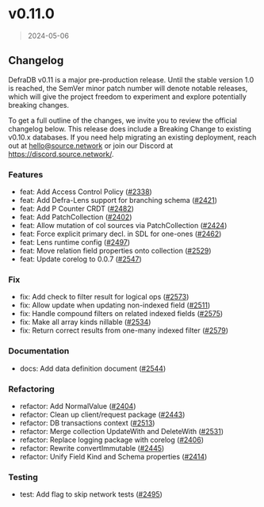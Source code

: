# v0.11.0

> 2024-05-06

## Changelog
DefraDB v0.11 is a major pre-production release. Until the stable version 1.0 is reached, the SemVer minor patch number will denote notable releases, which will give the project freedom to experiment and explore potentially breaking changes.

To get a full outline of the changes, we invite you to review the official changelog below. This release does include a Breaking Change to existing v0.10.x databases. If you need help migrating an existing deployment, reach out at [hello@source.network](mailto:hello@source.network) or join our Discord at https://discord.source.network/.

### Features
* feat: Add Access Control Policy ([#2338](https://github.com/sourcenetwork/defradb/issues/2338))
* feat: Add Defra-Lens support for branching schema ([#2421](https://github.com/sourcenetwork/defradb/issues/2421))
* feat: Add P Counter CRDT ([#2482](https://github.com/sourcenetwork/defradb/issues/2482))
* feat: Add PatchCollection ([#2402](https://github.com/sourcenetwork/defradb/issues/2402))
* feat: Allow mutation of col sources via PatchCollection ([#2424](https://github.com/sourcenetwork/defradb/issues/2424))
* feat: Force explicit primary decl. in SDL for one-ones ([#2462](https://github.com/sourcenetwork/defradb/issues/2462))
* feat: Lens runtime config ([#2497](https://github.com/sourcenetwork/defradb/issues/2497))
* feat: Move relation field properties onto collection ([#2529](https://github.com/sourcenetwork/defradb/issues/2529))
* feat: Update corelog to 0.0.7 ([#2547](https://github.com/sourcenetwork/defradb/issues/2547))
### Fix
* fix: Add check to filter result for logical ops ([#2573](https://github.com/sourcenetwork/defradb/issues/2573))
* fix: Allow update when updating non-indexed field ([#2511](https://github.com/sourcenetwork/defradb/issues/2511))
* fix: Handle compound filters on related indexed fields ([#2575](https://github.com/sourcenetwork/defradb/issues/2575))
* fix: Make all array kinds nillable ([#2534](https://github.com/sourcenetwork/defradb/issues/2534))
* fix: Return correct results from one-many indexed filter ([#2579](https://github.com/sourcenetwork/defradb/issues/2579))
### Documentation
* docs: Add data definition document ([#2544](https://github.com/sourcenetwork/defradb/issues/2544))
### Refactoring
* refactor: Add NormalValue ([#2404](https://github.com/sourcenetwork/defradb/issues/2404))
* refactor: Clean up client/request package ([#2443](https://github.com/sourcenetwork/defradb/issues/2443))
* refactor: DB transactions context ([#2513](https://github.com/sourcenetwork/defradb/issues/2513))
* refactor: Merge collection UpdateWith and DeleteWith ([#2531](https://github.com/sourcenetwork/defradb/issues/2531))
* refactor: Replace logging package with corelog ([#2406](https://github.com/sourcenetwork/defradb/issues/2406))
* refactor: Rewrite convertImmutable ([#2445](https://github.com/sourcenetwork/defradb/issues/2445))
* refactor: Unify Field Kind and Schema properties ([#2414](https://github.com/sourcenetwork/defradb/issues/2414))
### Testing
* test: Add flag to skip network tests ([#2495](https://github.com/sourcenetwork/defradb/issues/2495))

